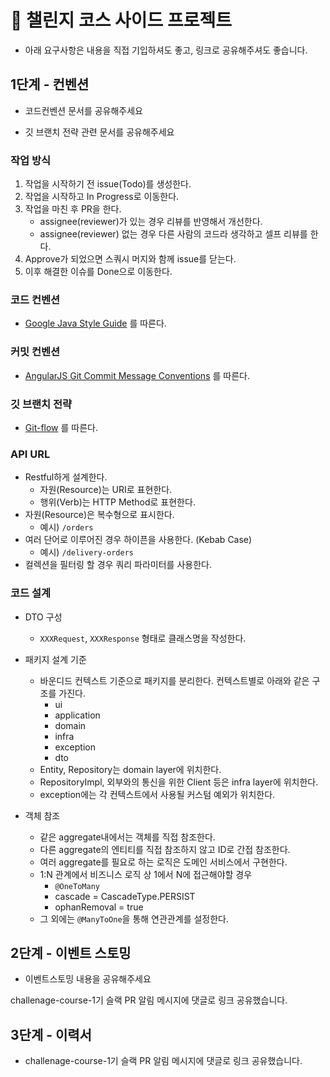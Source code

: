 # 🎯 챌린지 코스 사이드 프로젝트

* 아래 요구사항은 내용을 직접 기입하셔도 좋고, 링크로 공유해주셔도 좋습니다.

## 1단계 - 컨벤션

- 코드컨벤션 문서를 공유해주세요

- 깃 브랜치 전략 관련 문서를 공유해주세요

### 작업 방식

1. 작업을 시작하기 전 issue(Todo)를 생성한다.
2. 작업을 시작하고 In Progress로 이동한다.
3. 작업을 마친 후 PR을 한다.
    - assignee(reviewer)가 있는 경우 리뷰를 반영해서 개선한다.
    - assignee(reviewer) 없는 경우 다른 사람의 코드라 생각하고 셀프 리뷰를 한다.
4. Approve가 되었으면 스쿼시 머지와 함께 issue를 닫는다.
5. 이후 해결한 이슈를 Done으로 이동한다.

### 코드 컨벤션

- [Google Java Style Guide](https://google.github.io/styleguide/javaguide.html) 를 따른다.

### 커밋 컨벤션

- [AngularJS Git Commit Message Conventions](https://gist.github.com/stephenparish/9941e89d80e2bc58a153) 를 따른다.

### 깃 브랜치 전략

- [Git-flow](https://techblog.woowahan.com/2553/) 를 따른다.

### API URL

- Restful하게 설계한다.
    - 자원(Resource)는 URI로 표현한다.
    - 행위(Verb)는 HTTP Method로 표현한다.
- 자원(Resource)은 복수형으로 표시한다.
    - 예시) `/orders`
- 여러 단어로 이루어진 경우 하이픈을 사용한다. (Kebab Case)
    - 예시) `/delivery-orders`
- 컬렉션을 필터링 할 경우 쿼리 파라미터를 사용한다.

### 코드 설계

- DTO 구성
    - `XXXRequest`, `XXXResponse` 형태로 클래스명을 작성한다.

- 패키지 설계 기준
    - 바운디드 컨텍스트 기준으로 패키지를 분리한다. 컨텍스트별로 아래와 같은 구조를 가진다.
        - ui
        - application
        - domain
        - infra
        - exception
        - dto
    - Entity, Repository는 domain layer에 위치한다.
    - RepositoryImpl, 외부와의 통신을 위한 Client 등은 infra layer에 위치한다.
    - exception에는 각 컨텍스트에서 사용될 커스텀 예외가 위치한다.

- 객체 참조
    - 같은 aggregate내에서는 객체를 직접 참조한다.
    - 다른 aggregate의 엔티티를 직접 참조하지 않고 ID로 간접 참조한다.
    - 여러 aggregate를 필요로 하는 로직은 도메인 서비스에서 구현한다.
    - 1:N 관계에서 비즈니스 로직 상 1에서 N에 접근해야할 경우
        - `@OneToMany`
        - cascade = CascadeType.PERSIST
        - ophanRemoval = true
    - 그 외에는 `@ManyToOne`을 통해 연관관계를 설정한다.

## 2단계 - 이벤트 스토밍

- 이벤트스토밍 내용을 공유해주세요

challenage-course-1기 슬랙 PR 알림 메시지에 댓글로 링크 공유했습니다.

## 3단계 - 이력서

- challenage-course-1기 슬랙 PR 알림 메시지에 댓글로 링크 공유했습니다.
